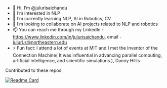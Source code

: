 - 👋 Hi, I’m @julurisaichandu
- 👀 I’m interested in NLP
- 🌱 I’m currently learning NLP, AI in Robotics, CV
- 💞️ I’m looking to collaborate on AI projects related to NLP and robotics
- 📫 You can reach me through my LinkedIn - https://www.linkedin.com/in/julurisaichandu, email - juluri.s@northeastern.edu
- ⚡ Fun fact: I attend a lot of events at MIT and I met the Inventor of the Connection Machine( It was influential in advancing parallel computing, artificial intelligence, and scientific simulations.), Danny Hillis

Contributed to these repos:

[![Readme Card](https://github-readme-stats.vercel.app/api/pin/?username=huggingface&repo=ai-deadlines&theme=dark)](https://github.com/huggingface/ai-deadlines)
